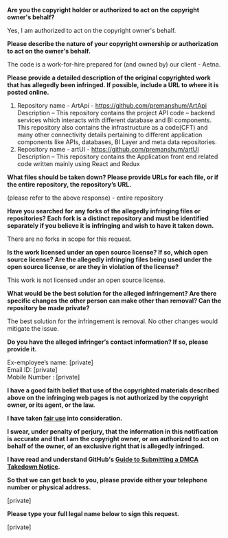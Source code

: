 **Are you the copyright holder or authorized to act on the copyright owner's behalf?**   
   
Yes, I am authorized to act on the copyright owner's behalf.   
   
**Please describe the nature of your copyright ownership or authorization to act on the owner's behalf.**   
   
The code is a work-for-hire prepared for (and owned by) our client - Aetna.   
   
**Please provide a detailed description of the original copyrighted work that has allegedly been infringed. If possible, include a URL to where it is posted online.**   
   
1. Repository name - ArtApi - https://github.com/premanshum/ArtApi   
Description – This repository contains the project API code – backend services which interacts with different database and BI components. This repository also contains the infrastructure as a code(CFT) and many other connectivity details pertaining to different application components like APIs, databases, BI Layer and meta data repositories.   
2. Repository name - artUI - https://github.com/premanshum/artUI   
Description – This repository contains the Application front end related code written mainly using React and Redux   
   
**What files should be taken down? Please provide URLs for each file, or if the entire repository, the repository’s URL.**   
   
(please refer to the above response) - entire repository   
   
**Have you searched for any forks of the allegedly infringing files or repositories? Each fork is a distinct repository and must be identified separately if you believe it is infringing and wish to have it taken down.**   
   
There are no forks in scope for this request.   
   
**Is the work licensed under an open source license? If so, which open source license? Are the allegedly infringing files being used under the open source license, or are they in violation of the license?**   
   
This work is not licensed under an open source license.   
   
**What would be the best solution for the alleged infringement? Are there specific changes the other person can make other than removal? Can the repository be made private?**   
   
The best solution for the infringement is removal. No other changes would mitigate the issue.   
   
**Do you have the alleged infringer’s contact information? If so, please provide it.**   
   
Ex-employee’s name: [private]  
Email ID: [private]  
Mobile Number : [private]    
   
**I have a good faith belief that use of the copyrighted materials described above on the infringing web pages is not authorized by the copyright owner, or its agent, or the law.**   
   
**I have taken <a href="https://www.lumendatabase.org/topics/22">fair use</a> into consideration.**   
   
**I swear, under penalty of perjury, that the information in this notification is accurate and that I am the copyright owner, or am authorized to act on behalf of the owner, of an exclusive right that is allegedly infringed.**   
   
**I have read and understand GitHub's <a href="https://help.github.com/articles/guide-to-submitting-a-dmca-takedown-notice/">Guide to Submitting a DMCA Takedown Notice</a>.**   
   
**So that we can get back to you, please provide either your telephone number or physical address.**   
   
[private]    
   
**Please type your full legal name below to sign this request.**   
   
[private]  

